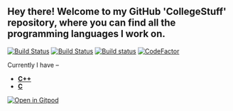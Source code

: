 Hey there! Welcome to my GitHub 'CollegeStuff' repository, where you can find all the programming languages I work on.
---

[![Build Status](https://travis-ci.com/crazyuploader/CollegeStuff.svg?branch=master)](https://travis-ci.com/crazyuploader/CollegeStuff) 
[![Build Status](https://github.com/crazyuploader/CollegeStuff/workflows/Builds/badge.svg?branch=master)](https://github.com/crazyuploader/CollegeStuff/actions) 
[![Build status](https://ci.appveyor.com/api/projects/status/w7541r9t4b3g4ad5?svg=true)](https://ci.appveyor.com/project/crazyuploader/collegestuff) 
[![CodeFactor](https://www.codefactor.io/repository/github/crazyuploader/collegestuff/badge)](https://www.codefactor.io/repository/github/crazyuploader/collegestuff)

Currently I have –

* <b>[C++](/programs/cpp)</b>
* <b>[C](/programs/c)</b>


[![Open in Gitpod](https://gitpod.io/button/open-in-gitpod.svg?style=flat-square)](https://gitpod.io/#https://github.com/crazyuploader/CollegeStuff)
